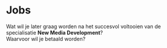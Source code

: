 Jobs
====

Wat wil je later graag worden na het succesvol voltooien van de specialisatie <strong>New Media Development</strong>?  
Waarvoor wil je betaald worden?
